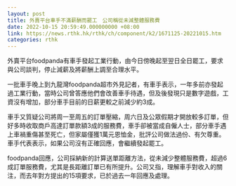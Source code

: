 ```yaml
---
layout: post
title: 外賣平台車手不滿薪酬而罷工　公司稱從未減整體服務費
date: 2022-10-15 20:59:49.000000000 +08:00
link: https://news.rthk.hk/rthk/ch/component/k2/1671125-20221015.htm
categories: rthk
---
```


外賣平台foodpanda有車手發起工業行動，由今日傍晚起至翌日全日罷工，要求與公司談判，停止減薪及將薪酬上調至合理水平。

一批車手晚上到九龍灣foodpanda超市外見記者，有車手表示，一年多前亦發起過工業行動，當時公司曾答應他們會改善車手待遇，但及後發現只是數字遊戲，工資沒有增加，部分車手目前的日薪更較之前減少約3成。

車手又質疑公司將周一至周五的訂單壓縮，周六日及公眾假期才開放較多訂單，但好多時收取商戶高達訂單款額3成的服務費，車手卻被當成自僱人士，部分車手遇上車禍重傷甚至死亡，但家屬僅獲1萬元恩恤金，批評公司做法過份、有欠尊重。車手代表表示，如果公司沒有正確回應，會繼續發起罷工。

foodpanda回應，公司採納新的計算送單距離方法，從未減少整體服務費，超過6成訂單服務費，尤其是長距離訂單已有所提升。公司又指，理解車手對收入的關注，而去年對方提出的15項要求，已於過去一年回應及處理。
